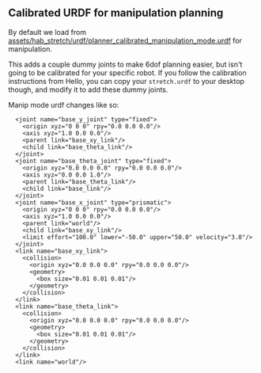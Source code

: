 ## Calibrated URDF for manipulation planning

By default we load from [assets/hab_stretch/urdf/planner_calibrated_manipulation_mode.urdf](assets/hab_stretch/urdf/planner_calibrated_manipulation_mode.urdf) for manipulation.

This adds a couple dummy joints to make 6dof planning easier, but isn't going to be calibrated for your specific robot. If you follow the calibration instructions from Hello, you can copy your `stretch.urdf` to your desktop though, and modify it to add these dummy joints.

Manip mode urdf changes like so:
```
  <joint name="base_y_joint" type="fixed">
    <origin xyz="0 0 0" rpy="0.0 0.0 0.0"/>
    <axis xyz="1.0 0.0 0.0"/>
    <parent link="base_xy_link"/>
    <child link="base_theta_link"/>
  </joint>
  <joint name="base_theta_joint" type="fixed">
    <origin xyz="0.0 0.0 0.0" rpy="0.0 0.0 0.0"/>
    <axis xyz="0.0 0.0 1.0"/>
    <parent link="base_theta_link"/>
    <child link="base_link"/>
  </joint>
  <joint name="base_x_joint" type="prismatic">
    <origin xyz="0 0 0" rpy="0.0 0.0 0.0"/>
    <axis xyz="1.0 0.0 0.0"/>
    <parent link="world"/>
    <child link="base_xy_link"/>
    <limit effort="100.0" lower="-50.0" upper="50.0" velocity="3.0"/>
  </joint>
  <link name="base_xy_link">
    <collision>
      <origin xyz="0.0 0.0 0.0" rpy="0.0 0.0 0.0"/>
      <geometry>
        <box size="0.01 0.01 0.01"/>
      </geometry>
    </collision>
  </link>
  <link name="base_theta_link">
    <collision>
      <origin xyz="0.0 0.0 0.0" rpy="0.0 0.0 0.0"/>
      <geometry>
        <box size="0.01 0.01 0.01"/>
      </geometry>
    </collision>
  </link>
  <link name="world"/>
```
